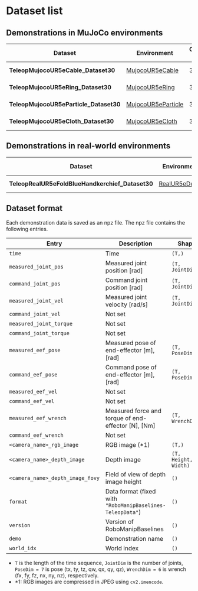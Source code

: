 # Dataset list

## Demonstrations in MuJoCo environments
| Dataset | Environment | Collection method | # Demonstration | Date | Link |
| --- | --- | --- | --- | --- | --- |
| **TeleopMujocoUR5eCable_Dataset30** | [MujocoUR5eCable](./environment_catalog.md#MujocoUR5eCableEnv) | 3D mouse | 30 | 10/31/2024 | [Download (9GB)](https://www.dropbox.com/scl/fi/2e2on6pl26x0m2l4c0qr6/TeleopMujocoUR5eCable_Dataset30_20241028.zip?rlkey=ua659cleqn2ncqd5ik9zri4h7&st=bbnduu2w&dl=1) |
| **TeleopMujocoUR5eRing_Dataset30** | [MujocoUR5eRing](./environment_catalog.md#MujocoUR5eRingEnv) | 3D mouse | 30 | 10/31/2024 | [Download (8GB)](https://www.dropbox.com/scl/fi/cg3qd7k5scmpxnj0t4qa5/TeleopMujocoUR5eRing_Dataset30_20241031.zip?rlkey=jgbwglrqi7svvrggpawrazg5r&dl=1) |
| **TeleopMujocoUR5eParticle_Dataset30** | [MujocoUR5eParticle](./environment_catalog.md#MujocoUR5eParticleEnv) | 3D mouse | 30 | 10/31/2024 | [Download (13GB)](https://www.dropbox.com/scl/fi/y5aocgzpc85fx2tjtdcqs/TeleopMujocoUR5eParticle_Dataset30_20241031.zip?rlkey=3lwul2am7tlxjoayluf9j3yjy&dl=1) |
| **TeleopMujocoUR5eCloth_Dataset30** | [MujocoUR5eCloth](./environment_catalog.md#MujocoUR5eClothEnv) | 3D mouse | 30 | 10/31/2024 | [Download (8GB)](https://www.dropbox.com/scl/fi/ums7qz2rom9focuf91j87/TeleopMujocoUR5eCloth_Dataset30_20241031.zip?rlkey=qq10s4y5gi8stbondnsoso31l&dl=1) |

## Demonstrations in real-world environments
| Dataset | Environment | Collection method | # Demonstration | Date | Link |
| --- | --- | --- | --- | --- | --- |
| **TeleopRealUR5eFoldBlueHandkerchief_Dataset30** | [RealUR5eDemo](./environment_catalog.md#RealUR5eDemoEnv) | 3D mouse | 30 | 11/15/2024 | [Download (3.1GB)](https://www.dropbox.com/scl/fi/878r1olspwtgclfyi3hwy/RealUR5eFoldBlueHandkerchief_20241115.zip?rlkey=rkv6iwv0t3xzqtn8ufkc0g4gk&dl=1) |

## Dataset format
Each demonstration data is saved as an npz file. The npz file contains the following entries.

| Entry  | Description | Shape | Dtype |
| --- | --- | --- | --- |
| `time` | Time | `(T,)` | `float64` |
| `measured_joint_pos` | Measured joint position [rad] | `(T, JointDim)` | `float64` |
| `command_joint_pos` | Command joint position [rad] | `(T, JointDim)` | `float64` |
| `measured_joint_vel` | Measured joint velocity [rad/s] | `(T, JointDim)` | `float64` |
| `command_joint_vel` | Not set |  |  |
| `measured_joint_torque` | Not set |  |  |
| `command_joint_torque` | Not set |  |  |
| `measured_eef_pose` | Measured pose of end-effector [m], [rad] | `(T, PoseDim)` | `float64` |
| `command_eef_pose` | Command pose of end-effector [m], [rad] | `(T, PoseDim)` | `float64` |
| `measured_eef_vel` | Not set |  |  |
| `command_eef_vel` | Not set |  |  |
| `measured_eef_wrench` | Measured force and torque of end-effector [N], [Nm] | `(T, WrenchDim)` | `float64` |
| `command_eef_wrench` | Not set |  |  |
| `<camera_name>_rgb_image` | RGB image (*1) | `(T,)` | `object` |
| `<camera_name>_depth_image` | Depth image | `(T, Height, Width)` | `float32` |
| `<camera_name>_depth_image_fovy` | Field of view of depth image height | `()` | `float64` |
| `format` | Data format (fixed with `"RoboManipBaselines-TeleopData"`) | `()` | `str` |
| `version` | Version of RoboManipBaselines | `()` | `str` |
| `demo` | Demonstration name | `()` | `str` |
| `world_idx` | World index | `()` | `int64` |

- `T` is the length of the time sequence, `JointDim` is the number of joints, `PoseDim = 7` is pose (tx, ty, tz, qw, qx, qy, qz), `WrenchDim = 6` is wrench (fx, fy, fz, nx, ny, nz), respectively.
- *1: RGB images are compressed in JPEG using `cv2.imencode`.
